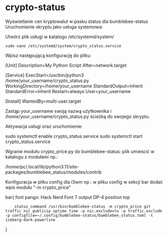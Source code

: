 # crypto-status
Wyświetlanie cen kryptowalut w pasku status dla bumblebee-status
Uruchomienie skryptu jako usługa systemowa:

Utwórz plik usługi w katalogu /etc/systemd/system/ 
```
sudo nano /etc/systemd/system/crypto_status.service
```

Wpisz następującą konfigurację do pliku:

[Unit]
Description=My Python Script
After=network.target

[Service]
ExecStart=/usr/bin/python3 /home/your_username/crypto_status.py
WorkingDirectory=/home/your_username
StandardOutput=inherit
StandardError=inherit
Restart=always
User=your_username

[Install]
WantedBy=multi-user.target

Zastąp your_username swoją nazwą użytkownika i /home/your_username/crypto_status.py ścieżką do swojego skryptu.

Aktywacja usługi oraz uruchomienie:

sudo systemctl enable crypto_status.service
sudo systemctl start crypto_status.service

Wgranie modułu crypto_price.py do bumblebee-status:
plik umieścić w katalogu z modułami np.:

/home/pc/.local/lib/python3.11/site-packages/bumblebee_status/modules/contrib

Konfiguracja w pliku config dla i3wm np.:
w pliku config w sekcji bar dodać wpis modułu "-m crypto_price"

bar{
        font pango: Hack Nerd Font 7
        output DP-4
        position top

        status_command /usr/bin/bumblebee-status -m crypto_price git traffic nic publicip uptime time -p nic.exclude=lo -p traffic.exclude -p configfile=~/.config/bumblebee-status/bumblebee_status.toml -t iceberg-dark-powerline 
}

